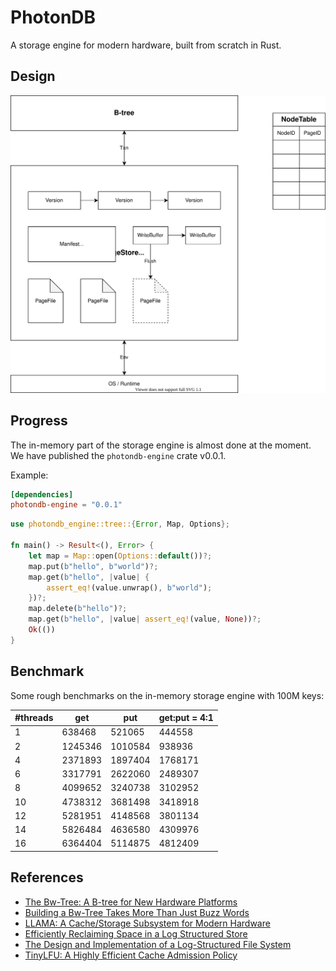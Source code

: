 # PhotonDB

A storage engine for modern hardware, built from scratch in Rust.

## Design

![Architecture](doc/media/architecture.drawio.svg)

## Progress

The in-memory part of the storage engine is almost done at the moment. We have published the `photondb-engine` crate v0.0.1.

Example:

```toml
[dependencies]
photondb-engine = "0.0.1"
```

```rust
use photondb_engine::tree::{Error, Map, Options};

fn main() -> Result<(), Error> {
    let map = Map::open(Options::default())?;
    map.put(b"hello", b"world")?;
    map.get(b"hello", |value| {
        assert_eq!(value.unwrap(), b"world");
    })?;
    map.delete(b"hello")?;
    map.get(b"hello", |value| assert_eq!(value, None))?;
    Ok(())
}
```

## Benchmark

Some rough benchmarks on the in-memory storage engine with 100M keys:

| #threads |   get   |   put   | get:put = 4:1 |
|----------|---------|---------|---------------|
| 1        | 638468  | 521065  | 444558  |
| 2        | 1245346 | 1010584 | 938936  |
| 4        | 2371893 | 1897404 | 1768171 |
| 6        | 3317791 | 2622060 | 2489307 |
| 8        | 4099652 | 3240738 | 3102952 |
| 10       | 4738312 | 3681498 | 3418918 |
| 12       | 5281951 | 4148568 | 3801134 |
| 14       | 5826484 | 4636580 | 4309976 |
| 16       | 6364404 | 5114875 | 4812409 |

## References

- [The Bw-Tree: A B-tree for New Hardware Platforms](https://www.microsoft.com/en-us/research/wp-content/uploads/2016/02/bw-tree-icde2013-final.pdf)
- [Building a Bw-Tree Takes More Than Just Buzz Words](https://www.cs.cmu.edu/~huanche1/publications/open_bwtree.pdf)
- [LLAMA: A Cache/Storage Subsystem for Modern Hardware](http://www.vldb.org/pvldb/vol6/p877-levandoski.pdf)
- [Efficiently Reclaiming Space in a Log Structured Store](https://arxiv.org/abs/2005.00044)
- [The Design and Implementation of a Log-Structured File System](https://people.eecs.berkeley.edu/~brewer/cs262/LFS.pdf)
- [TinyLFU: A Highly Efficient Cache Admission Policy](https://arxiv.org/abs/1512.00727)